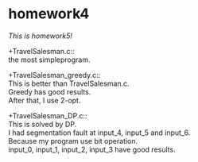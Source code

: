 homework4
=========

*This is homework5!*  
  
+TravelSalesman.c::  
  the most simpleprogram.  
  
+TravelSalesman_greedy.c::  
  This is better than TravelSalesman.c.  
  Greedy has good results.  
  After that, I use 2-opt.  
  
+TravelSalesman_DP.c::  
  This is solved by DP.  
  I had segmentation fault at input_4, input_5 and input_6.  
  Because my program use bit operation.  
  input_0, input_1, input_2, input_3  have good results.  
